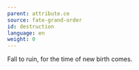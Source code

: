 ```yaml
---
parent: attribute.ce
source: fate-grand-order
id: destruction
language: en
weight: 0
---
```


Fall to ruin, for the time of new birth comes.
